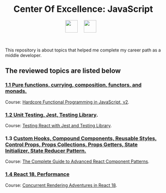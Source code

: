 <h1 align="center">Center Of Excellence: JavaScript</h1>
<p align="center">
  <img src="https://upload.wikimedia.org/wikipedia/commons/thumb/9/99/Unofficial_JavaScript_logo_2.svg/2048px-Unofficial_JavaScript_logo_2.svg.png" width="40" />
  &nbsp;&nbsp;&nbsp;
  <img src="https://upload.wikimedia.org/wikipedia/commons/thumb/4/47/React.svg/1200px-React.svg.png" width="40" />
  &nbsp;&nbsp;&nbsp;
</p>
<br/ >
<p>
 This repository is about topics that helped me complete my career path as a middle developer.
</p>

<h2>The reviewed topics are listed below</h2>

### [1.1 Pure functions, currying, composition, functors, and monads.](https://github.com/Unosquare-CoE-JavaScript/sandra-guerrero/tree/Hardcore-Functional-Programming-in-JavaScript)

Course: [Hardcore Functional Programming in JavaScript, v2](https://frontendmasters.com/courses/hardcore-js-v2/).


### [1.2 Unit Testing, Jest, Testing Library](https://github.com/Unosquare-CoE-JavaScript/sandra-guerrero/tree/React-Testing-Library#12-unit-testing-jest-testing-library).

Course: [Testing React with Jest and Testing Library](https://www.udemy.com/course/react-testing-library/).


### 1.3 [Custom Hooks, Compound Components, Reusable Styles, Control Props, Props Collections, Props Getters, State Initializer, State Reducer Pattern.](https://github.com/Unosquare-CoE-JavaScript/sandra-guerrero/tree/Advanced-React-Component-Patterns)

Course: [The Complete Guide to Advanced React Component Patterns](https://www.udemy.com/course/the-complete-guide-to-advanced-react-patterns/).


### [1.4 React 18, Performance](https://github.com/Unosquare-CoE-JavaScript/sandra-guerrero/tree/concurrent-rendering-adventures-in-react-18)

Course: [Concurrent Rendering Adventures in React 18](https://www.udemy.com/course/concurrent-rendering-adventures-in-react-18/).

